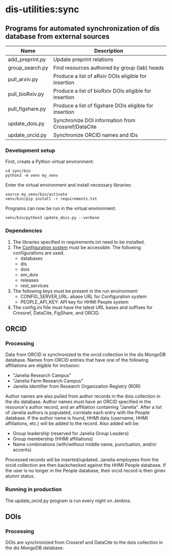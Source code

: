 # dis-utilities:sync

## Programs for automated synchronization of dis database from external sources

| Name             | Description                                            |
| ---------------- | ------------------------------------------------------ |
| add_preprint.py  | Update preprint relations                              |
| group_search.py  | Find resources authored by group (lab) heads           |
| pull_arxiv.py    | Produce a list of aRxiv DOIs eligible for insertion    |
| pull_bioRxiv.py  | Produce a list of bioRxiv DOIs eligible for insertion  |
| pull_figshare.py | Produce a list of figshare DOIs eligible for insertion |
| update_dois.py   | Synchronize DOI information from Crossref/DataCite     |
| update_orcid.py  | Synchronize ORCID names and IDs                        |

### Development setup

First, create a Python virtual environment:

    cd sync/bin
    python3 -m venv my_venv

Enter the virtual environment and install necessary libraries:

    source my_venv/bin/activate
    venv/bin/pip install -r requirements.txt

Programs can now be run in the virtual environment:

    venv/bin/python3 update_dois.py --verbose


### Dependencies

1. The libraries specified in requirements.txt need to be installed.
2. The [Configuration system](https://github.com/JaneliaSciComp/configurator) must be accessible. The following configurations are used.
    - databases
    - dis
    - dois
    - em_dois
    - releases
    - rest_services
3. The following keys must be present in the run environment:
    - CONFIG_SERVER_URL: abase URL for Configuration system
    - PEOPLE_API_KEY: API key for HHMI People system
4. The config.ini fiile must have the latest URL bases and suffixes for Crossref, DataCite, FigShare, and ORCID.

## ORCID

### Processing

Data from ORCID is synchronized to the orcid collection in the dis MongoDB database. Names from ORCID entries that have one of the following affiliations are eligible for inclusion:

- "Janelia Research Campus"
- "Janelia Farm Research Campus"
- Janelia identifier from Research Organization Registry (ROR)

Author names are also pulled from author records in the dois collection in the dis database. Author names must have an ORCID specified in the resource's author record, and an affiliation containing "Janelia". After a list of Janelia authors is populated, correlate each entry with the People database. If the author name is found, HHMI data (username, HHMI affiliations, etc.) will be added to the record. Also added will be:

- Group leadership (reserved for Janelia Group Leaders)
- Group membership (HHMI affiliations)
- Name combinations (with/without middle name, punctuation, and/or accents)

Processed records will be inserted/updated. Janelia employees from the orcid collection are then backchecked against the HHMI People database. If the user is no longer in the People database, their orcid record is then ginev alumni status.

### Running in production

The update_orcid.py program is run every night on Jenkins.

## DOIs

### Processing 
DOIs are synchronized from Crossref and DataCite to the dois collection in the
dis MongoDB database.
